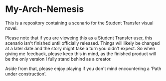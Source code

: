 # My-Arch-Nemesis

This is a repository containing a scenario for the Student Transfer visual novel.

Please note that if you are vieweing this as a Student Transfer user, this scenario isn't finished until officially released. Things will likely be changed at a later date and the story might take a turn you didn't expect. So when giving me feedback, please keep this in mind, as the finished product will be the only version I fully stand behind as a creator.

Aside from that, please enjoy playing if you don't mind encountering a 'Path under construction'.
